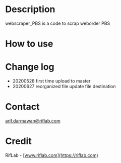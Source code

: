 # Description
webscraper_PBS is a code to scrap weborder PBS

# How to use


# Change log
* 20200528 first time upload to master
* 20200627 reorganized file
           update file destination

# Contact
arif.darmawan@riflab.com

# Credit
RifLab - [www.riflab.com](https://riflab.com)
